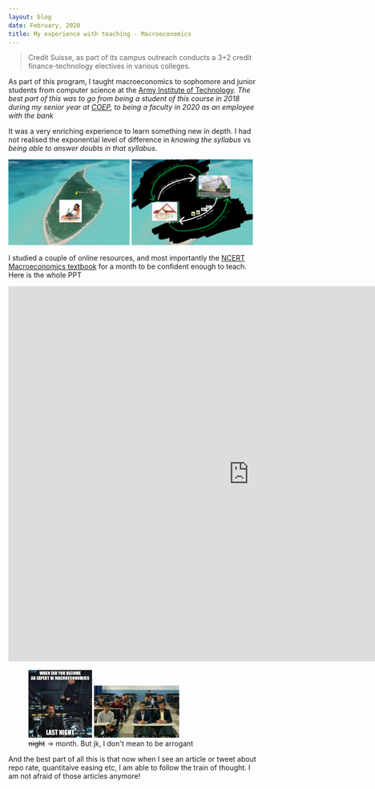```yaml
---
layout: blog
date: February, 2020
title: My experience with teaching - Macroeconomics
---
```

>Credit Suisse, as part of its campus outreach conducts a 3+2 credit finance-technology electives in various colleges.  

As part of this program, I taught macroeconomics to sophomore and junior students from computer science at the <u>Army Institute of Technology</u>. *The best part of this was to go from being a student of this course in 2018 during my senior year at [COEP](https://www.coep.org.in), to being a faculty in 2020 as an employee with the bank*

It was a very enriching experience to learn something new in depth. I had not realised the exponential level of difference in *knowing the syllabus* vs *being able to answer doubts in that syllabus*.

<img src="ait_macroeco_images/li1.png" width="48%"> <img src="ait_macroeco_images/li2.png" width="48%">

I studied a couple of online resources, and most importantly the [NCERT Macroeconomics textbook](https://www.amazon.in/Introductory-Macroeconomics-Textbook-Economics-Class/dp/8174507159) for a month to be confident enough to teach.
<br>
Here is the whole PPT

<iframe src="https://docs.google.com/presentation/d/e/2PACX-1vSOjGzIWyjB_PiS4lEaYDx2d6lwgG2xtY0pFwVchAp0olclFGdrHNZpCKDQXMxpBdshM0czEiFkZrdh/embed?start=true&loop=true&delayms=2000" frameborder="0" width="960" height="749" allowfullscreen="true" mozallowfullscreen="true" webkitallowfullscreen="true"></iframe>

<br>
<!-- ![](blogs/ait_macroeco_images/meme_macro.jpeg) -->
<!-- <img src="ait_macroeco_images/meme_macro.jpeg" width="40%"> -->

<div> 
    <figure class="figure">
        <img src="ait_macroeco_images/meme_macro.jpeg" class="figure-img img-fluid rounded" width="30%">
        <img src="ait_macroeco_images/class.jpeg" width="40%">
        <figcaption class="figure-caption"><strike>night</strike> -> month. But jk, I don't mean to be arrogant</figcaption>
        <!-- <img src="ait_macroeco_images/class.jpeg" width="50%"> -->
    </figure>
</div>

And the best part of all this is that now when I see an article or tweet about repo rate, quantitaive easing etc, I am able to follow the train of thought. I am not afraid of those articles anymore!

<!-- <img src="ait_macroeco_images/class.jpeg" width="50%"> -->




